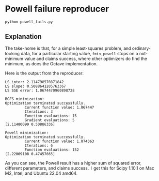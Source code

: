 # Powell failure reproducer

```
python powell_fails.py
```

## Explanation

The take-home is that, for a simple least-squares problem, and ordinary-looking
data, for a particular starting value, `fmin_powell` stops on a not-minimum
value and claims success, where other optimizers do find the minimum, as does
the Octave implementation.

Here is the output from the reproducer:

```
LS inter: 2.114798570871842
LS slope: 0.5088641205763367
LS SSE error: 1.0674470960898728

BGFS minimization:
Optimization terminated successfully.
         Current function value: 1.067447
         Iterations: 3
         Function evaluations: 15
         Gradient evaluations: 5
[2.11480099 0.50886336]

Powell minimization:
Optimization terminated successfully.
         Current function value: 1.074363
         Iterations: 6
         Function evaluations: 152
[2.22069108 0.47457665]
```

As you can see, the Powell result has a higher sum of squared error, different
parameters, and claims success.  I get this for Scipy 1.10.1 on Mac M2, Intel,
and Ubuntu 22.04 amd64.
